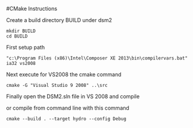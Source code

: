 #CMake Instructions

Create a build directory BUILD under dsm2
```
mkdir BUILD
cd BUILD
```

First setup path 
```
"c:\Program Files (x86)\Intel\Composer XE 2013\bin\compilervars.bat" ia32 vs2008
```

Next execute for VS2008 the cmake command
```
cmake -G "Visual Studio 9 2008" ..\src
```

Finally open the DSM2.sln file in VS 2008 and compile

or compile from command line with this command
```
cmake --build . --target hydro --config Debug
```